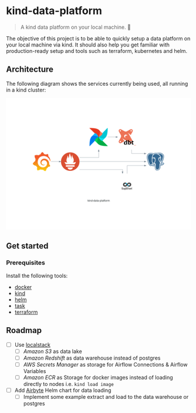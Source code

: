 # kind-data-platform

> A kind data platform on your local machine. 🤗

The objective of this project is to be able to quickly setup a data platform on your local machine via kind. It should also help you get familiar with production-ready setup and tools such as terraform, kubernetes and helm.

## Architecture

The following diagram shows the services currently being used, all running in a kind cluster:

![architecture](diagrams/kind-data-platform.png)

## Get started

### Prerequisites

Install the following tools:
- [docker](https://www.docker.com/)
- [kind](https://kind.sigs.k8s.io/)
- [helm](https://helm.sh/)
- [task](https://taskfile.dev/)
- [terraform](https://www.terraform.io/)

## Roadmap

- [ ] Use [localstack](https://docs.localstack.cloud/integrations/terraform/)
  - [ ] _Amazon S3_ as data lake
  - [ ] _Amazon Redshift_ as data warehouse instead of postgres
  - [ ] _AWS Secrets Manager_ as storage for Airflow Connections & Airflow Variables
  - [ ] _Amazon ECR_ as Storage for docker images instead of loading directly to nodes i.e. `kind load image`
- [ ] Add [Airbyte](https://airbyte.io) Helm chart for data loading
  - [ ] Implement some example extract and load to the data warehouse or postgres
